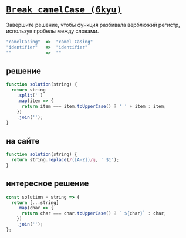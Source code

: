 # [`Break camelCase (6kyu)`](../index.md)

Завершите решение, чтобы функция разбивала верблюжий регистр, используя пробелы между словами.

```js
"camelCasing"  =>  "camel Casing"
"identifier"   =>  "identifier"
""             =>  ""
```

## решение

```js
function solution(string) {
  return string
    .split('')
    .map(item => {
      return item === item.toUpperCase() ? ' ' + item : item;
    })
    .join('');
}
```

## на сайте

```js
function solution(string) {
  return string.replace(/([A-Z])/g, ' $1');
}
```

## интересное решение

```js
const solution = string => {
  return [...string]
    .map(char => {
      return char === char.toUpperCase() ? ` ${char}` : char;
    })
    .join('');
};
```
